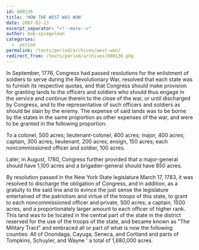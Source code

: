```yaml
---
id: 000136
title: 'HOW THE WEST WAS WON'
date: 2007-02-13
excerpt_separator: "<!--more-->"
author: bob-spiegelman
categories:
  -  period
permalink: /texts/period/archives/west-won/
redirect_from: /texts/period/archives/000136.php
---
```


In September, 1776, Congress had passed resolutions for the enlistment of soldiers to serve during the Revolutionary War, resolved that each state was to furnish its respective quotas, and that Congress should make provision for granting lands to the officers and soldiers who should thus engage in the service and continue therein to the close of the war, or until discharged by Congress, and to the representative of such officers and soldiers as should be slain by the enemy. The expense of said lands was to be borne by the states in the same proportion as other expenses of the war, and were to be granted in the following proportion:

To a colonel, 500 acres; lieutenant-colonel, 400 acres; major, 400 acres; captain, 300 acres; lieutenant, 200 acres; ensign, 150 acres; each noncommissioned officer and soldier, 100 acres.

Later, in August, 1780, Congress further provided that a major-general should have 1,100 acres and a brigadier-general should have 850 acres.

By resolution passed in the New York State legislature March 17, 1783, it was resolved to discharge the obligation of Congress, and in addition, as a gratuity to the said line and to evince the just sense the legislature entertained of the patriotism and virtue of the troops of this state, to grant to each noncommissioned officer and private, 500 acres; a captain, 1500 acres, and a proportionately larger amount to each officer of higher rank. This land was to be located in the central part of the state in the district reserved for the use of the troops of the state, and became known as "The Military Tract" and embraced all or part of what is now the following counties: All of Onondaga, Cayuga, Seneca, and Cortland and parts of Tompkins, Schuyler, and Wayne ' a total of 1,680,000 acres.
